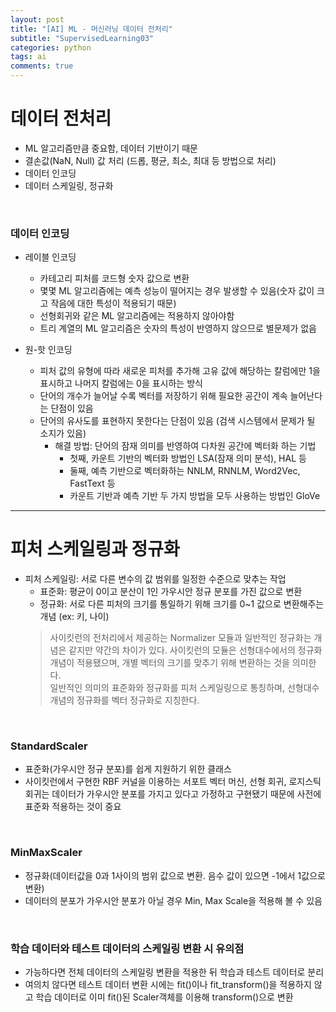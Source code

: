 ```yaml
---
layout: post
title: "[AI] ML - 머신러닝 데이터 전처리"
subtitle: "SupervisedLearning03"
categories: python
tags: ai
comments: true
---
```

# 데이터 전처리
- ML 알고리즘만큼 중요함, 데이터 기반이기 때문
- 결손값(NaN, Null) 값 처리 (드롭, 평균, 최소, 최대 등 방법으로 처리)
- 데이터 인코딩
- 데이터 스케일링, 정규화

<br>

### 데이터 인코딩
- 레이블 인코딩
    - 카테고리 피처를 코드형 숫자 값으로 변환
    - 몇몇 ML 알고리즘에는 예측 성능이 떨어지는 경우 발생할 수 있음(숫자 값이 크고 작음에 대한 특성이 적용되기 때문)
    - 선형회귀와 같은 ML 알고리즘에는 적용하지 않아야함
    - 트리 계열의 ML 알고리즘은 숫자의 특성이 반영하지 않으므로 별문제가 없음

- 원-핫 인코딩
    - 피처 값의 유형에 따라 새로운 피처를 추가해 고유 값에 해당하는 칼럼에만 1을 표시하고 나머지 칼럼에는 0을 표시하는 방식
    - 단어의 개수가 늘어날 수록 벡터를 저장하기 위해 필요한 공간이 계속 늘어난다는 단점이 있음
    - 단어의 유사도를 표현하지 못한다는 단점이 있음 (검색 시스템에서 문제가 될 소지가 있음)
        - 해결 방법: 단어의 잠재 의미를 반영하여 다차원 공간에 벡터화 하는 기법
            - 첫째, 카운트 기반의 벡터화 방법인 LSA(잠재 의미 분석), HAL 등
            - 둘째, 예측 기반으로 벡터화하는 NNLM, RNNLM, Word2Vec, FastText 등
            - 카운트 기반과 예측 기반 두 가지 방법을 모두 사용하는 방법인 GloVe

* * *

# 피처 스케일링과 정규화
- 피처 스케일링: 서로 다른 변수의 값 범위를 일정한 수준으로 맞추는 작업
    - 표준화: 평균이 0이고 분산이 1인 가우시안 정규 분포를 가진 값으로 변환
    - 정규화: 서로 다른 피처의 크기를 통일하기 위해 크기를 0~1 값으로 변환해주는 개념 (ex: 키, 나이)
    > 사이킷런의 전처리에서 제공하는 Normalizer 모듈과 일반적인 정규화는 개념은 같지만 약간의 차이가 있다. 사이킷런의 모듈은 선형대수에서의 정규화 개념이 적용됐으며, 개별 벡터의 크기를 맞추기 위해 변환하는 것을 의미한다.<br>
    > 일반적인 의미의 표준화와 정규화를 피처 스케일링으로 통칭하며, 선형대수 개념의 정규화를 벡터 정규화로 지칭한다.

<br>

### StandardScaler
- 표준화(가우시안 정규 분포)를 쉽게 지원하기 위한 클래스
- 사이킷런에서 구현한 RBF 커널을 이용하는 서포트 벡터 머신, 선형 회귀, 로지스틱 회귀는 데이터가 가우시안 분포를 가지고 있다고 가정하고 구현됐기 때문에 사전에 표준화 적용하는 것이 중요

<br>

### MinMaxScaler
- 정규화(데이터값을 0과 1사이의 범위 값으로 변환. 음수 값이 있으면 -1에서 1값으로 변환)
- 데이터의 분포가 가우시안 분포가 아닐 경우 Min, Max Scale을 적용해 볼 수 있음

<br>

### 학습 데이터와 테스트 데이터의 스케일링 변환 시 유의점
- 가능하다면 전체 데이터의 스케일링 변환을 적용한 뒤 학습과 테스트 데이터로 분리
- 여의치 않다면 테스트 데이터 변환 시에는 fit()이나 fit_transform()을 적용하지 않고 학습 데이터로 이미 fit()된 Scaler객체를 이용해 transform()으로 변환
